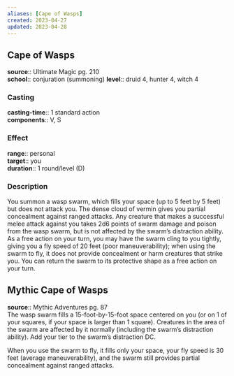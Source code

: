 ```yaml
---
aliases: [Cape of Wasps]
created: 2023-04-27
updated: 2023-04-28
---
```


## Cape of Wasps

**source**:: Ultimate Magic pg. 210  
**school**:: conjuration (summoning)
**level**:: druid 4, hunter 4, witch 4

### Casting

**casting-time**:: 1 standard action  
**components**:: V, S

### Effect

**range**:: personal  
**target**:: you  
**duration**:: 1 round/level (D)

### Description

You summon a wasp swarm, which fills your space (up to 5 feet by 5 feet) but does not attack you. The dense cloud of vermin gives you partial concealment against ranged attacks. Any creature that makes a successful melee attack against you takes 2d6 points of swarm damage and poison from the wasp swarm, but is not affected by the swarm’s distraction ability. As a free action on your turn, you may have the swarm cling to you tightly, giving you a fly speed of 20 feet (poor maneuverability); when using the swarm to fly, it does not provide concealment or harm creatures that strike you. You can return the swarm to its protective shape as a free action on your turn.

## Mythic Cape of Wasps

**source**:: Mythic Adventures pg. 87  
The wasp swarm fills a 15-foot-by-15-foot space centered on you (or on 1 of your squares, if your space is larger than 1 square). Creatures in the area of the swarm are affected by it normally (including the swarm’s distraction ability). Add your tier to the swarm’s distraction DC.  
  
When you use the swarm to fly, it fills only your space, your fly speed is 30 feet (average maneuverability), and the swarm still provides partial concealment against ranged attacks.
